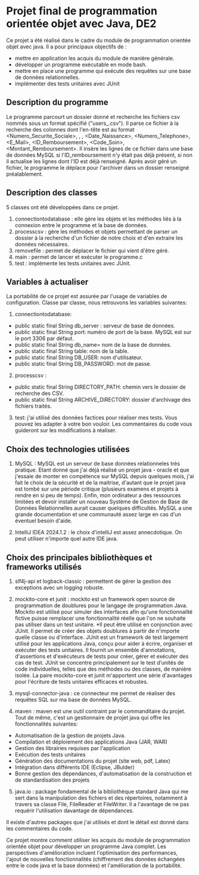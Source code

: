 # Projet final de programmation orientée objet avec Java, DE2

Ce projet a été réalisé dans le cadre du module de programmation orientée objet avec java. Il a pour principaux objectifs de :
- mettre en application les acquis du module de manière générale.
- développer un programme exécutable en mode bash.
- mettre en place une programme qui exécute des requêtes sur une base de données relationnelles.
- implémenter des tests unitaires avec JUnit

## Description du programme

Le programme parcourt un dossier donné et recherche les fichiers csv nommés sous un format spécifié ("users_<YYYYMMDDHHmmSS>.csv").
Il parse ce fichier à la recherche des colonnes dont l'en-tête est au format <Numero_Securite_Sociale>, <Nom>, <Prenom>, <Date_Naissance>, <Numero_Telephone>, <E_Mail>, <ID_Remboursement>, <Code_Soin>, <Montant_Remboursement>.
Il insère les lignes de ce fichier dans une base de données MySQL si l'ID_remboursement n'y était pas déjà présent, si non il actualise les lignes dont l'ID est déjà renseigné.
Après avoir géré un fichier, le programme le déplace pour l'archiver dans un dossier renseigné préalablement.

## Description des classes
5 classes ont été développées dans ce projet.
1. connectiontodatabase : elle gère les objets et les méthodes liés à la connexion entre le programme et la base de données.
2. processcsv : gère les méthodes et objets permettant de parser un dossier à la recherche d'un fichier de notre choix et d'en extraire les données nécessaires.
3. removefile : permet de déplacer le fichier qui vient d'être géré.
4. main : permet de lancer et exécuter le programme.c
5. test : implémente les tests unitaires avec JUnit.

## Variables à actualiser
La portabilité de ce projet est assurée par l'usage de variables de configuration. Classe par classe, nous retrouvons les variables suivantes:
1. connectiontodatabase:
* public static final String db_server : serveur de base de données.
* public static final String port: numéro de port de la base. MySQL est sur le port 3306 par défaut.
* public static final String db_name= nom de la base de données.
* public static final String table: nom de la table.
* public static final String DB_USER: nom d'utilisateur.
* public static final String DB_PASSWORD: mot de passe.

2. processcsv :
* public static final String DIRECTORY_PATH: chemin vers le dossier de recherche des CSV.
* public static final String ARCHIVE_DIRECTORY: dossier d'archivage des fichiers traités.

3. test: j'ai utilisé des données factices pour réaliser mes tests. Vous pouvez les adapter à votre bon vouloir. Les commentaires du code vous guideront sur les modifications à réaliser.

## Choix des technologies utilisées
1. MySQL : MySQL est un serveur de base données relationneles très pratique. Etant donné que j'ai déjà réalisé un projet java - oracle et que j'essaie de monter en compétence sur MySQL depuis quelques mois, j'ai fait le choix de la sécurité et de la maitrise, d'autant que le projet java est tombé sur une période critique (plusieurs examens et projets à rendre en si peu de temps). Enfin, mon ordinateur a des ressources limitées et devoir installer un nouveau Système de Gestion de Base de Données Relationnelles aurait causer quelques difficultés.
MySQL a une grande documentation et une communauté assez large en cas d'un éventuel besoin d'aide.

2. IntelliJ IDEA 2024.1.2 : le choix d'intelliJ est assez annecdotique. On peut utiliser n'importe quel autre IDE java.

## Choix des principales bibliothèques et frameworks utilisés
1. slf4j-api et logback-classic : permettent de gérer la gestion des exceptions avec un logging robuste.

2. mockito-core et junit : mockito est un framework open source de programmation de doublures pour le langage de programmation Java. Mockito est utilisé pour simuler des interfaces afin qu'une fonctionnalité fictive puisse remplacer une fonctionnalité réelle que l'on ne souhaite pas utiliser dans un test unitaire. *Il  peut être utilisé en conjonction avec JUnit. Il permet de créer des objets doublures à partir de n'importe quelle classe ou d'interface.
JUnit est un framework de test largement utilisé pour les applications Java, conçu pour aider à écrire, organiser et exécuter des tests unitaires.  Il fournit un ensemble d'annotations, d'assertions et d'exécuteurs de tests pour créer, gérer et exécuter des cas de test. JUnit se concentre principalement sur le test d’unités de code individuelles, telles que des méthodes ou des classes, de manière isolée.
La paire mockito-core et junit m'apportent une série d'avantages pour l'écriture de tests unitaires efficaces et robustes.

3. mysql-connector-java : ce connecteur me permet de réaliser des requêtes SQL sur ma base de données MySQL.

4. maven : maven est une outil contraint par le commanditaire du projet. Tout de même, c'est un gestionnaire de projet java qui offre les fonctionnalités suivantes:
* Automatisation de la gestion de projets Java.
* Compilation et déploiement des applications Java (JAR, WAR)
* Gestion des librairies requises par l'application
* Exécution des tests unitaires
* Génération des documentations du projet (site web, pdf, Latex)
* Intégration dans différents IDE (Eclipse, JBulder)
* Bonne gestion des dépendances, d'automatisation de la construction et de standardisation des projets

5. java.io : package fondamental de la bibliothèque standard Java qui me sert dans la manipulation des fichiers et des répertoires, notamment à travers sa classe File, FileReader et FileWriter. Il a l'avantage de ne pas requérir l'utilisation davantage de dépendances.

Il existe d'autres packages que j'ai utilisés et dont le détail est donné dans les commentaires du code.

Ce projet montre comment utiliser les acquis du module de programmation orientée objet pour développer un programme Java complet. Les perspectives d'amélioration incluent l'optimisation des performances, l'ajout de nouvelles fonctionnalités (chiffrement des données échangées entre le code java et la base données) et l'amélioration de la portabilité.